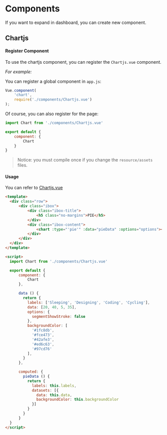 # Components

If you want to expand in dashboard, you can create new component.

## Chartjs

#### Register Component

To use the chartjs component, you can register the `Chartjs.vue` component. 

_For example:_

You can register a global component in `app.js`:

```javascript
Vue.component(
    'chart',
    require('./components/Chartjs.vue')
);
```
Of course, you can also register for the page:

```javascript
import Chart from './components/Chartjs.vue'

export default {
    component: {
        Chart
    }
}

```

> Notice: you must compile once if you change the `resource/assets` files.

#### Usage

You can refer to [Chartjs.vue](https://github.com/vue-bulma/vue-admin/blob/master/client/views/charts/Chartjs.vue)

```html
<template>
  <div class="row">
      <div class="ibox">
          <div class="ibox-title">
              <h5 class="no-margins">PIE</h5>
          </div>
          <div class="ibox-content">
              <chart :type="'pie'" :data="pieData" :options="options"></chart>
          </div>
      </div>
  </div>
</template>

<script>
  import Chart from './components/Chartjs.vue'

  export default {
      component: {
          Chart
      },

      data () {
        return {
          labels: ['Sleeping', 'Designing', 'Coding', 'Cycling'],
          data: [20, 40, 5, 35],
          options: {
            segmentShowStroke: false
          },
          backgroundColor: [
            '#1fc8db',
            '#fce473',
            '#42afe3',
            '#ed6c63',
            '#97cd76'
          ],
        }
      },

      computed: {
        pieData () {
          return {
            labels: this.labels,
            datasets: [{
              data: this.data,
              backgroundColor: this.backgroundColor
            }]
          }
        }
      }
  }
</script>
```